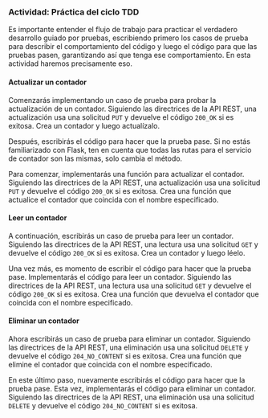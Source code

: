 ### Actividad: Práctica del ciclo TDD

Es importante entender el flujo de trabajo para practicar el verdadero desarrollo guiado por pruebas, escribiendo primero los casos de prueba para describir el comportamiento del código y luego el código para que las pruebas pasen, garantizando así que tenga ese comportamiento.
En esta actividad haremos precisamente eso.

#### Actualizar un contador

Comenzarás implementando un caso de prueba para probar la actualización de un contador. Siguiendo las directrices de la API REST, una actualización usa 
una solicitud `PUT` y devuelve el código `200_OK` si es exitosa. Crea un contador y luego actualízalo.

Después, escribirás el código para hacer que la prueba pase. Si no estás familiarizado con Flask, ten en cuenta que todas las rutas para el servicio de 
contador son las mismas, solo cambia el método.

Para comenzar, implementarás una función para actualizar el contador. Siguiendo las directrices de la API REST, una actualización usa una solicitud `PUT` 
y devuelve el código `200_OK` si es exitosa. Crea una función que actualice el contador que coincida con el nombre especificado.

#### Leer un contador

A continuación, escribirás un caso de prueba para leer un contador. Siguiendo las directrices de la API REST, una lectura usa una solicitud `GET` y 
devuelve el código `200_OK` si es exitosa. Crea un contador y luego léelo.

Una vez más, es momento de escribir el código para hacer que la prueba pase. Implementarás el código para leer un contador. Siguiendo las directrices de la API REST, una lectura usa una solicitud `GET` y devuelve el código `200_OK` si es exitosa. Crea una función que devuelva el contador que coincida con el nombre especificado.

#### Eliminar un contador

Ahora escribirás un caso de prueba para eliminar un contador. Siguiendo las directrices de la API REST, una eliminación usa una solicitud `DELETE` y devuelve el código `204_NO_CONTENT` si es exitosa. Crea una función que elimine el contador que coincida con el nombre especificado.

En este último paso, nuevamente escribirás el código para hacer que la prueba pase. Esta vez, implementarás el código para eliminar un contador. Siguiendo las directrices de la API REST, una eliminación usa una solicitud `DELETE` y devuelve el código `204_NO_CONTENT` si es exitosa.
